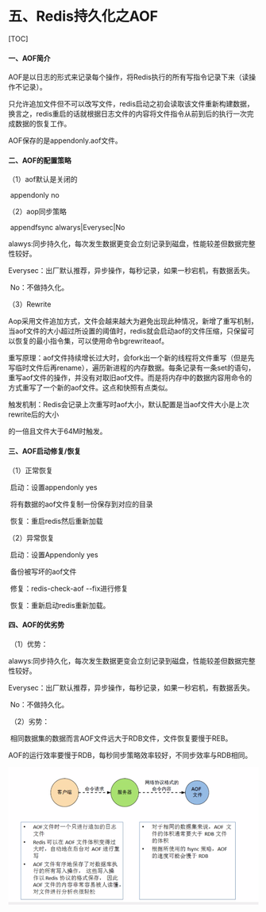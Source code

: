 # 五、Redis持久化之AOF

[TOC]



#### 一、AOF简介

 AOF是以日志的形式来记录每个操作，将Redis执行的所有写指令记录下来（读操作不记录）。

只允许追加文件但不可以改写文件，redis启动之初会读取该文件重新构建数据，换言之，redis重启的话就根据日志文件的内容将文件指令从前到后的执行一次完成数据的恢复工作。

AOF保存的是appendonly.aof文件。

#### 二、AOF的配置策略

（1）aof默认是关闭的

​         appendonly no

 （2）aop同步策略

​          appendfsync alwarys|Everysec|No

​          alawys:同步持久化，每次发生数据更变会立刻记录到磁盘，性能较差但数据完整性较好。

​          Everysec：出厂默认推荐，异步操作，每秒记录，如果一秒宕机，有数据丢失。

​          No：不做持久化。

（3）Rewrite

​         Aop采用文件追加方式，文件会越来越大为避免出现此种情况，新增了重写机制，当aof文件的大小超过所设置的阈值时，redis就会启动aof的文件压缩，只保留可以恢复的最小指令集，可以使用命令bgrewriteaof。

​        重写原理：aof文件持续增长过大时，会fork出一个新的线程将文件重写（但是先写临时文件后再rename），遍历新进程的内存数据。每条记录有一条set的语句，重写aof文件的操作，并没有对取旧aof文件。而是将内存中的数据内容用命令的方式重写了一个新的aof文件。这点和快照有点类似。

​        触发机制：Redis会记录上次重写时aof大小，默认配置是当aof文件大小是上次rewrite后的大小

的一倍且文件大于64M时触发。

#### 三、AOF启动修复/恢复

  （1）正常恢复

​            启动：设置appendonly yes

​            将有数据的aof文件复制一份保存到对应的目录

​            恢复：重启redis然后重新加载

   （2）异常恢复

​            启动：设置Appendonly yes

​            备份被写坏的aof文件

​             修复：redis-check-aof --fix进行修复

​             恢复：重新启动redis重新加载。

#### 四、AOF的优劣势

​     （1）优势：

​              alawys:同步持久化，每次发生数据更变会立刻记录到磁盘，性能较差但数据完整性较好。

​              Everysec：出厂默认推荐，异步操作，每秒记录，如果一秒宕机，有数据丢失。

​              No：不做持久化。

​     （2）劣势：

​             相同数据集的数据而言AOF文件远大于RDB文件，文件恢复要慢于REB。

​             AOF的运行效率要慢于RDB，每秒同步策略效率较好，不同步效率与RDB相同。



![alt text](assets/clipboard.png)



​     

